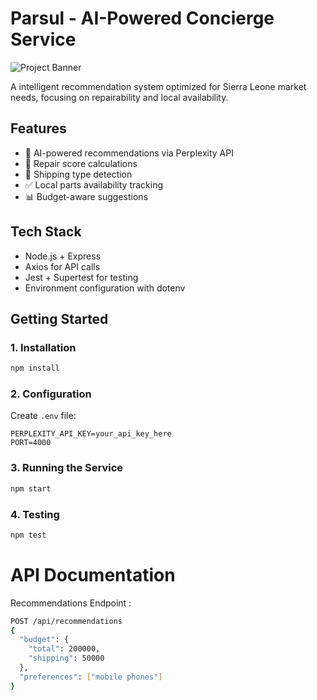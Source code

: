 # Parsul - AI-Powered Concierge Service

![Project Banner](https://via.placeholder.com/1200x400?text=Parsul+Recommendation+Engine)

A intelligent recommendation system optimized for Sierra Leone market needs, focusing on repairability and local availability.

## Features
- 🧠 AI-powered recommendations via Perplexity API
- 🔧 Repair score calculations
- 🚚 Shipping type detection
- ✅ Local parts availability tracking
- 📊 Budget-aware suggestions

## Tech Stack
- Node.js + Express
- Axios for API calls
- Jest + Supertest for testing
- Environment configuration with dotenv

## Getting Started

### 1. Installation
```bash
npm install
```

### 2. Configuration
Create `.env` file:
```env
PERPLEXITY_API_KEY=your_api_key_here
PORT=4000
```

### 3. Running the Service
```bash
npm start
```

### 4. Testing
```bash
npm test
```

# API Documentation
Recommendations Endpoint :
```bash
POST /api/recommendations
{
  "budget": {
    "total": 200000,
    "shipping": 50000
  },
  "preferences": ["mobile phones"]
}
```

